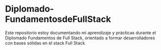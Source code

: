 # Diplomado-FundamentosdeFullStack
Este repositorio estoy documentando mi aprendizaje y prácticas durante el Diplomado Fundamentos de Full Stack, orientado a formar desarrolladores con bases sólidas en el stack Full Stack

